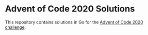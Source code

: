 # Advent of Code 2020 Solutions

This repository contains solutions in Go for the [Advent of Code 2020 challenge](https://adventofcode.com/2020).